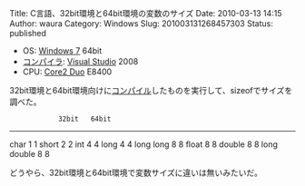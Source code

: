 Title: C言語、32bit環境と64bit環境の変数のサイズ
Date: 2010-03-13 14:15
Author: waura
Category: Windows
Slug: 201003131268457303
Status: published

-   OS: [Windows 7](http://d.hatena.ne.jp/keyword/Windows%207)
    64bit
-   [コンパイラ](http://d.hatena.ne.jp/keyword/%A5%B3%A5%F3%A5%D1%A5%A4%A5%E9):
    [Visual
    Studio](http://d.hatena.ne.jp/keyword/Visual%20Studio)
    2008
-   CPU: [Core2
    Duo](http://d.hatena.ne.jp/keyword/Core2%20Duo) E8400

32bit環境と64bit環境向けに[コンパイル](http://d.hatena.ne.jp/keyword/%A5%B3%A5%F3%A5%D1%A5%A4%A5%EB)したものを実行して、sizeofでサイズを調べた。

                32bit   64bit
  ------------- ------- -------
  char          1       1
  short         2       2
  int           4       4
  long          4       4
  long long     8       8
  float         8       8
  double        8       8
  long double   8       8

どうやら、32bit環境と64bit環境で変数サイズに違いは無いみたいだ。
